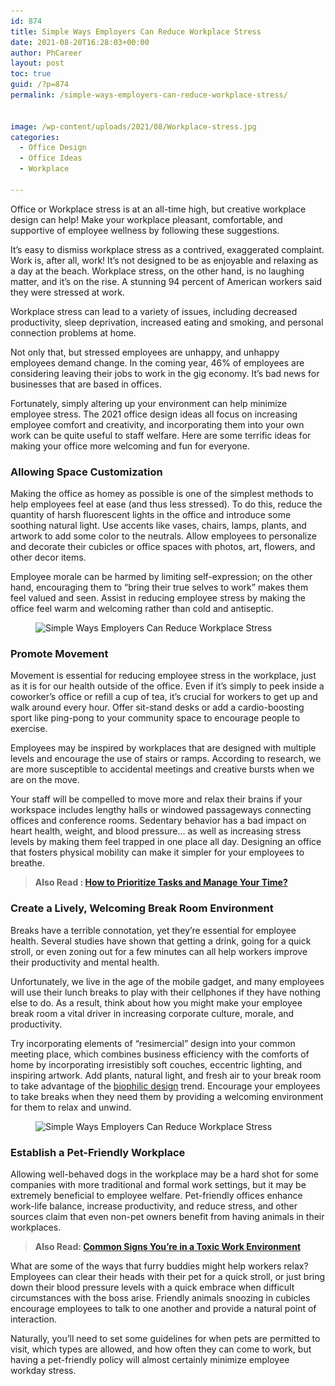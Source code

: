 ```yaml
---
id: 874
title: Simple Ways Employers Can Reduce Workplace Stress
date: 2021-08-20T16:28:03+00:00
author: PhCareer
layout: post
toc: true
guid: /?p=874
permalink: /simple-ways-employers-can-reduce-workplace-stress/


image: /wp-content/uploads/2021/08/Workplace-stress.jpg
categories:
  - Office Design
  - Office Ideas
  - Workplace

---
```

Office or Workplace stress is at an all-time high, but creative workplace design can help! Make your workplace pleasant, comfortable, and supportive of employee wellness by following these suggestions.

It&#8217;s easy to dismiss workplace stress as a contrived, exaggerated complaint. Work is, after all, work! It&#8217;s not designed to be as enjoyable and relaxing as a day at the beach. Workplace stress, on the other hand, is no laughing matter, and it&#8217;s on the rise. A stunning 94 percent of American workers said they were stressed at work.

Workplace stress can lead to a variety of issues, including decreased productivity, sleep deprivation, increased eating and smoking, and personal connection problems at home.

Not only that, but stressed employees are unhappy, and unhappy employees demand change. In the coming year, 46% of employees are considering leaving their jobs to work in the gig economy. It&#8217;s bad news for businesses that are based in offices.

Fortunately, simply altering up your environment can help minimize employee stress. The 2021 office design ideas all focus on increasing employee comfort and creativity, and incorporating them into your own work can be quite useful to staff welfare. Here are some terrific ideas for making your office more welcoming and fun for everyone.

### **Allowing Space Customization**

Making the office as homey as possible is one of the simplest methods to help employees feel at ease (and thus less stressed). To do this, reduce the quantity of harsh fluorescent lights in the office and introduce some soothing natural light. Use accents like vases, chairs, lamps, plants, and artwork to add some color to the neutrals. Allow employees to personalize and decorate their cubicles or office spaces with photos, art, flowers, and other decor items.

Employee morale can be harmed by limiting self-expression; on the other hand, encouraging them to &#8220;bring their true selves to work&#8221; makes them feel valued and seen. Assist in reducing employee stress by making the office feel warm and welcoming rather than cold and antiseptic.

<div class="wp-block-image">
  <figure class="aligncenter size-large"><img loading="lazy" width="1024" height="407" src="/wp-content/uploads/2021/08/Simple-Ways-Employers-Can-Reduce-Workplace-Stress-1024x407.jpg" alt="Simple Ways Employers Can Reduce Workplace Stress" class="wp-image-876" srcset="/wp-content/uploads/2021/08/Simple-Ways-Employers-Can-Reduce-Workplace-Stress-1024x407.jpg 1024w, /wp-content/uploads/2021/08/Simple-Ways-Employers-Can-Reduce-Workplace-Stress-300x119.jpg 300w, /wp-content/uploads/2021/08/Simple-Ways-Employers-Can-Reduce-Workplace-Stress-768x305.jpg 768w, /wp-content/uploads/2021/08/Simple-Ways-Employers-Can-Reduce-Workplace-Stress.jpg 1120w" sizes="(max-width: 1024px) 100vw, 1024px" /></figure>
</div>

### **Promote Movement**

Movement is essential for reducing employee stress in the workplace, just as it is for our health outside of the office. Even if it&#8217;s simply to peek inside a coworker&#8217;s office or refill a cup of tea, it&#8217;s crucial for workers to get up and walk around every hour. Offer sit-stand desks or add a cardio-boosting sport like ping-pong to your community space to encourage people to exercise.

Employees may be inspired by workplaces that are designed with multiple levels and encourage the use of stairs or ramps. According to research, we are more susceptible to accidental meetings and creative bursts when we are on the move.

Your staff will be compelled to move more and relax their brains if your workspace includes lengthy halls or windowed passageways connecting offices and conference rooms. Sedentary behavior has a bad impact on heart health, weight, and blood pressure… as well as increasing stress levels by making them feel trapped in one place all day. Designing an office that fosters physical mobility can make it simpler for your employees to breathe.

<blockquote class="wp-block-quote">
  <p>
    <strong>Also Read : <a href="/how-to-prioritize-tasks-and-manage-your-time/">How to Prioritize Tasks and Manage Your Time?</a></strong>
  </p>
</blockquote>

### **Create a Lively, Welcoming Break Room Environment**

Breaks have a terrible connotation, yet they&#8217;re essential for employee health. Several studies have shown that getting a drink, going for a quick stroll, or even zoning out for a few minutes can all help workers improve their productivity and mental health.

Unfortunately, we live in the age of the mobile gadget, and many employees will use their lunch breaks to play with their cellphones if they have nothing else to do. As a result, think about how you might make your employee break room a vital driver in increasing corporate culture, morale, and productivity.

Try incorporating elements of &#8220;resimercial&#8221; design into your common meeting place, which combines business efficiency with the comforts of home by incorporating irresistibly soft couches, eccentric lighting, and inspiring artwork. Add plants, natural light, and fresh air to your break room to take advantage of the [biophilic design](https://en.wikipedia.org/wiki/Biophilic_design) trend. Encourage your employees to take breaks when they need them by providing a welcoming environment for them to relax and unwind.

<div class="wp-block-image">
  <figure class="aligncenter size-large"><img loading="lazy" width="1024" height="512" src="/wp-content/uploads/2021/08/Workplace-Design-1024x512.jpg" alt="Simple Ways Employers Can Reduce Workplace Stress" class="wp-image-875" srcset="/wp-content/uploads/2021/08/Workplace-Design-1024x512.jpg 1024w, /wp-content/uploads/2021/08/Workplace-Design-300x150.jpg 300w, /wp-content/uploads/2021/08/Workplace-Design-768x384.jpg 768w, /wp-content/uploads/2021/08/Workplace-Design.jpg 1120w" sizes="(max-width: 1024px) 100vw, 1024px" /></figure>
</div>

### **Establish a Pet-Friendly Workplace**

Allowing well-behaved dogs in the workplace may be a hard shot for some companies with more traditional and formal work settings, but it may be extremely beneficial to employee welfare. Pet-friendly offices enhance work-life balance, increase productivity, and reduce stress, and other sources claim that even non-pet owners benefit from having animals in their workplaces.

<blockquote class="wp-block-quote">
  <p>
    <strong>Also Read: <a href="/common-signs-youre-in-a-toxic-work-environment/">Common Signs You’re in a Toxic Work Environment</a></strong>
  </p>
</blockquote>

What are some of the ways that furry buddies might help workers relax? Employees can clear their heads with their pet for a quick stroll, or just bring down their blood pressure levels with a quick embrace when difficult circumstances with the boss arise. Friendly animals snoozing in cubicles encourage employees to talk to one another and provide a natural point of interaction.

Naturally, you&#8217;ll need to set some guidelines for when pets are permitted to visit, which types are allowed, and how often they can come to work, but having a pet-friendly policy will almost certainly minimize employee workday stress.

